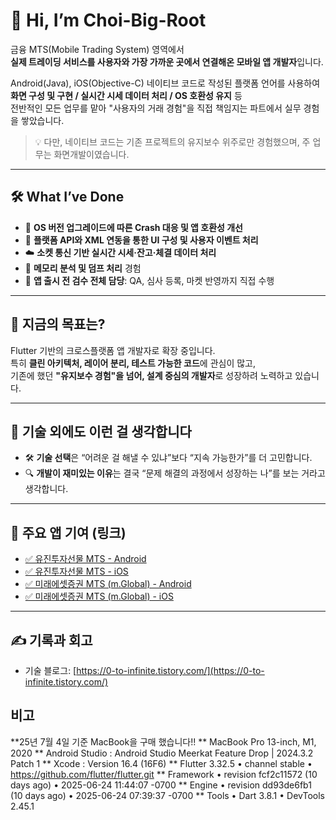 

# 👋 Hi, I’m Choi-Big-Root

금융 MTS(Mobile Trading System) 영역에서  
**실제 트레이딩 서비스를 사용자와 가장 가까운 곳에서 연결해온 모바일 앱 개발자**입니다.

Android(Java), iOS(Objective-C) 네이티브 코드로 작성된 플랫폼 언어를 사용하여  
**화면 구성 및 구현 / 실시간 시세 데이터 처리 / OS 호환성 유지** 등  
전반적인 모든 업무를 맡아 "사용자의 거래 경험"을 직접 책임지는 파트에서 실무 경험을 쌓았습니다.

> 💡 다만, 네이티브 코드는 기존 프로젝트의 유지보수 위주로만 경험했으며, 주 업무는 화면개발이였습니다.
---

## 🛠 What I’ve Done
- 🔧 **OS 버전 업그레이드에 따른 Crash 대응 및 앱 호환성 개선**  
- 🧩 **플랫폼 API와 XML 연동을 통한 UI 구성 및 사용자 이벤트 처리**  
- ☁️ **소켓 통신 기반 실시간 시세·잔고·체결 데이터 처리**  
- 🧪 **메모리 분석 및 덤프 처리** 경험  
- 🚀 **앱 출시 전 검수 전체 담당**: QA, 심사 등록, 마켓 반영까지 직접 수행

---

## 🎯 지금의 목표는?

Flutter 기반의 크로스플랫폼 앱 개발자로 확장 중입니다.  
특히 **클린 아키텍처, 레이어 분리, 테스트 가능한 코드**에 관심이 많고,  
기존에 했던 **"유지보수 경험"을 넘어, 설계 중심의 개발자**로 성장하려 노력하고 있습니다.

---

## 🧠 기술 외에도 이런 걸 생각합니다

- 🛠️ **기술 선택**은 “어려운 걸 해낼 수 있냐”보다 “지속 가능한가”를 더 고민합니다.
- 🔍 **개발이 재미있는 이유**는 결국 “문제 해결의 과정에서 성장하는 나”를 보는 거라고 생각합니다.

---

## 📱 주요 앱 기여 (링크)

- [✅ 유진투자선물 MTS - Android](https://play.google.com/store/apps/details?id=com.eugenefutures.mts)  
- [✅ 유진투자선물 MTS - iOS](https://apps.apple.com/kr/app/%EC%9C%A0%EC%A7%84%ED%88%AC%EC%9E%90%EC%84%A0%EB%AC%BC-smart-%EC%B1%94%ED%94%BC%EC%96%B8-futures/id1306570650)  
- [✅ 미래에셋증권 MTS (m.Global) - Android](https://play.google.com/store/apps/details?id=id.co.miraeassetdaewoo)  
- [✅ 미래에셋증권 MTS (m.Global) - iOS](https://apps.apple.com/kr/app/neo-hots/id1151264263)

---

## ✍️ 기록과 회고

- 기술 블로그: [https://0-to-infinite.tistory.com/](https://0-to-infinite.tistory.com/)


## 비고
**25년 7월 4일 기준 MacBook을 구매 했습니다!!
** MacBook Pro 13-inch, M1, 2020
** Android Studio : Android Studio Meerkat Feature Drop | 2024.3.2 Patch 1
** Xcode : Version 16.4 (16F6)
** Flutter 3.32.5 • channel stable • https://github.com/flutter/flutter.git
** Framework • revision fcf2c11572 (10 days ago) • 2025-06-24 11:44:07 -0700
** Engine • revision dd93de6fb1 (10 days ago) • 2025-06-24 07:39:37 -0700
** Tools • Dart 3.8.1 • DevTools 2.45.1
